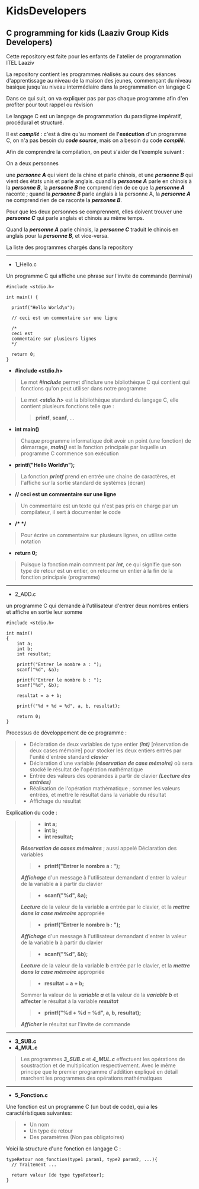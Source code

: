 # KidsDevelopers
## C programming for kids (Laaziv Group Kids Developers)

Cette repository est faite pour les enfants de l'atelier de programmation ITEL Laaziv

La repository contient les programmes réalisés au cours des séances d'apprentissage au niveau de la maison des jeunes, commençant du niveau basique jusqu'au niveau intermédiaire dans la programmation en langage C

Dans ce qui suit, on va expliquer pas par pas chaque programme afin d'en profiter pour tout rappel ou révision 

Le langage C est un langage de programmation du paradigme impératif, procédural et structuré.

Il est ***compilé*** : c'est à dire qu'au moment de **l'exécution** d'un programme C, on n'a pas besoin du ***code source***, mais on a besoin du code ***compilé***.

Afin de comprendre la compilation, on peut s'aider de l'exemple suivant :

On a deux personnes

une ***personne A*** qui vient de la chine et parle chinois, et une ***personne B*** qui vient des états unis et parle anglais.
quand la ***personne A*** parle en chinois à la ***personne B***, la ***personne B*** ne comprend rien de ce que la ***personne A*** raconte ; quand la ***personne B*** parle anglais à la personne A, la ***personne A*** ne comprend rien de ce raconte la ***personne B***.

Pour que les deux personnes se comprennent, elles doivent trouver une ***personne C*** qui parle anglais et chinois au même temps.

Quand la ***personne A*** parle chinois, la ***personne C*** traduit le chinois en anglais pour la ***personne B***, et vice-versa.



La liste des programmes chargés dans la repository

---

- 1_Hello.c

Un programme C qui affiche une phrase sur l'invite de commande (terminal)

```
#include <stdio.h>

int main() {

  printf("Hello World\n");

  // ceci est un commentaire sur une ligne 

  /*
  ceci est 
  commentaire sur plusieurs lignes 
  */

  return 0;
}
```
- **#include <stdio.h>**

>Le mot ***#include*** permet d'inclure une bibliothèque C qui contient qui fonctions qu'on peut utiliser dans notre programme

>Le mot ***<stdio.h>*** est la bibliothèque standard du langage C, elle contient plusieurs fonctions telle que :
>>**printf**, **scanf**, ...

- **int main()**

>Chaque programme informatique doit avoir un point (une fonction) de démarrage, ***main()*** est la fonction principale par laquelle un programme C commence son exécution

- **printf("Hello World\n");**
>La fonction ***printf*** prend en entrée une chaine de caractères, et l'affiche sur la sortie standard de systèmes (écran)

- **// ceci est un commentaire sur une ligne**
>Un commentaire est un texte qui n'est pas pris en charge par un compilateur, il sert à documenter le code

- **/\* \*/**
> Pour écrire un commentaire sur plusieurs lignes, on utilise cette notation

- **return 0;**
>Puisque la fonction main comment par ***int***, ce qui signifie que son type de retour est un entier, on retourne un entier à la fin de la fonction principale (programme)

---

- 2_ADD.c

un programme C qui demande à l'utilisateur d'entrer deux nombres entiers et affiche en sortie leur somme 

```
#include <stdio.h>

int main()
{
    int a;
    int b;
    int resultat;

    printf("Entrer le nombre a : ");
    scanf("%d", &a);

    printf("Entrer le nombre b : ");
    scanf("%d", &b);

    resultat = a + b;

    printf("%d + %d = %d", a, b, resultat);

    return 0;
}
```

Processus de développement de ce programme :
>- Déclaration de deux variables de type entier ***(int)*** [réservation de deux cases mémoire] pour stocker les deux entiers entrés par l'unité d'entrée standard ***clavier***
>- Déclaration d'une variable ***(réservation de case mémoire)*** où sera stocké le résultat de l'opération mathématique
>- Entrée des valeurs des opérandes à partir de clavier ***(Lecture des entrées)***
>- Réalisation de l'opération mathématique ; sommer les valeurs entrées, et mettre le résultat dans la variable du résultat 
>- Affichage du résultat 

Explication du code :
>> - **int a;**
>> -  **int b;**
>> -  **int resultat;**
>
> ***Réservation de cases mémoires*** ; aussi appelé Déclaration des variables 
>> - **printf("Entrer le nombre a : ");**
> 
>***Affichage*** d'un message à l'utilisateur demandant d'entrer la valeur de la variable **a** à partir du clavier 
>> - **scanf("%d", &a);**
> 
>***Lecture*** de la valeur de la variable **a** entrée par le clavier, et la ***mettre dans la case mémoire*** appropriée
>
>> - **printf("Entrer le nombre b : ");**
> 
>***Affichage*** d'un message à l'utilisateur demandant d'entrer la valeur de la variable **b** à partir du clavier 
>> - **scanf("%d", &b);**
> 
>***Lecture*** de la valeur de la variable **b** entrée par le clavier, et la ***mettre dans la case mémoire*** appropriée
>>- **resultat = a + b;**
>
>Sommer la valeur de la ***variable a*** et la valeur de la ***variable b*** et **affecter** le résultat à la variable ***resultat***
>> - **printf("%d + %d = %d", a, b, resultat);**
>
>***Afficher*** le résultat sur l'invite de commande

---
- **3_SUB.c** 
- **4_MUL.c** 
> Les programmes ***3_SUB.c*** et ***4_MUL.c*** effectuent les opérations de soustraction et de multiplication respectivement. Avec le même principe que le premier programme d'addition expliqué en détail marchent les programmes des opérations mathématiques

---
- **5_Fonction.c** 

Une fonction est un programme C (un bout de code), qui a les caractéristiques suivantes: 
>- Un nom 
>- Un type de retour 
>- Des paramètres (Non pas obligatoires)

Voici la structure d'une fonction en langage C : 
```
typeRetour nom_fonction(type1 param1, type2 param2, ...){
  // Traitement ...

  return valeur [de type typeRetour];
}
```